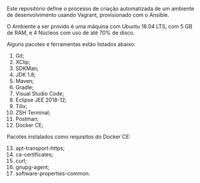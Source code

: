 Este repositório define o processo de criação automatizada de um ambiente de desenvolvimento usando Vagrant, provisionado com o Ansible.

O Ambiente a ser provido é uma máquina com Ubuntu 18.04 LTS, com 5 GB de RAM, e 4 Núcleos com uso de até 70% de disco.

Alguns pacotes e ferramentas estão listados abaixo:

1. Git;
2. XClip;
3. SDKMan;
4. JDK 1.8;
5. Maven;
6. Gradle;
7. Visual Studio Code;
8. Eclipse JEE 2018-12;
9. Tilix;
10. ZSH Terminal;
11. Postman;
12. Docker CE;

Pacotes instalados como requisitos do Docker CE:

13. apt-transport-https;
14. ca-certificates;
15. curl;
16. gnupg-agent;
17. software-properties-common.
